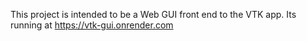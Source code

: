 This project is intended to be a Web GUI front end to the VTK app.
Its running at https://vtk-gui.onrender.com
